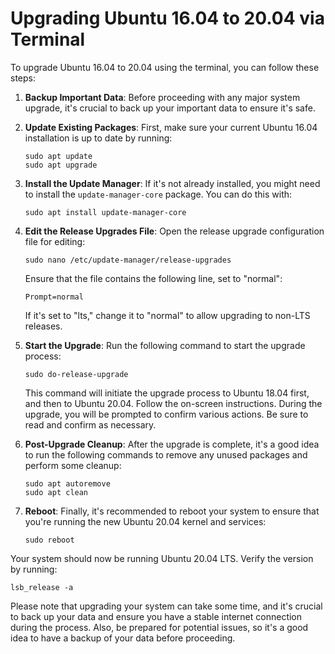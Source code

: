 # Upgrading Ubuntu 16.04 to 20.04 via Terminal
To upgrade Ubuntu 16.04 to 20.04 using the terminal, you can follow these steps:

1. **Backup Important Data**: Before proceeding with any major system upgrade, it's crucial to back up your important data to ensure it's safe.

2. **Update Existing Packages**: First, make sure your current Ubuntu 16.04 installation is up to date by running:

   ```
   sudo apt update
   sudo apt upgrade
   ```

3. **Install the Update Manager**: If it's not already installed, you might need to install the `update-manager-core` package. You can do this with:

   ```
   sudo apt install update-manager-core
   ```

4. **Edit the Release Upgrades File**: Open the release upgrade configuration file for editing:

   ```
   sudo nano /etc/update-manager/release-upgrades
   ```

   Ensure that the file contains the following line, set to "normal":

   ```
   Prompt=normal
   ```

   If it's set to "lts," change it to "normal" to allow upgrading to non-LTS releases.

5. **Start the Upgrade**: Run the following command to start the upgrade process:

   ```
   sudo do-release-upgrade
   ```

   This command will initiate the upgrade process to Ubuntu 18.04 first, and then to Ubuntu 20.04. Follow the on-screen instructions. During the upgrade, you will be prompted to confirm various actions. Be sure to read and confirm as necessary.

6. **Post-Upgrade Cleanup**: After the upgrade is complete, it's a good idea to run the following commands to remove any unused packages and perform some cleanup:

   ```
   sudo apt autoremove
   sudo apt clean
   ```

7. **Reboot**: Finally, it's recommended to reboot your system to ensure that you're running the new Ubuntu 20.04 kernel and services:

   ```
   sudo reboot
   ```

Your system should now be running Ubuntu 20.04 LTS. Verify the version by running:

```
lsb_release -a
```

Please note that upgrading your system can take some time, and it's crucial to back up your data and ensure you have a stable internet connection during the process. Also, be prepared for potential issues, so it's a good idea to have a backup of your data before proceeding.
